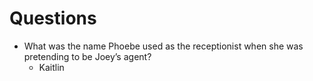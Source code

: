 # Questions

* What was the name Phoebe used as the receptionist when she was pretending to be Joey’s agent?
     - Kaitlin
